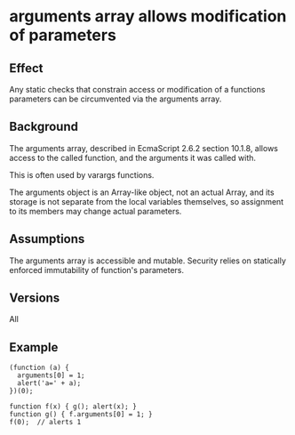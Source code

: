 # arguments array allows modification of parameters #

## Effect ##
Any static checks that constrain access or modification of a functions parameters can be circumvented via the arguments array.



## Background ##
The arguments array, described in EcmaScript 2.6.2 section 10.1.8, allows access
to the called function, and the arguments it was called with.

This is often used by varargs functions.

The arguments object is an Array-like object, not an actual Array, and its storage is not separate from the local variables themselves, so assignment to its members may change actual parameters.



## Assumptions ##
The arguments array is accessible and mutable.  Security relies on statically enforced immutability of function's parameters.



## Versions ##
All



## Example ##
```
(function (a) {
  arguments[0] = 1;
  alert('a=' + a);
})(0);
```

```
function f(x) { g(); alert(x); }
function g() { f.arguments[0] = 1; }
f(0);  // alerts 1
```